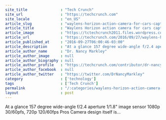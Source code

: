 ```yaml
---
site_title               : "Tech Crunch"
site_url                 : "https://techcrunch.com"
site_locale              : "en_US"
article_slug             : "waylens-horizon-action-camera-for-cars-captures-the-thrill-of-driving"
article_title            : "Waylens Horizon action camera for cars captures the thrill of driving"
article_image            : "https://tctechcrunch2011.files.wordpress.com/2016/09/waylens.jpg?w=764&h=400&crop=1"
article_url              : "https://techcrunch.com/2016/09/27/waylens-horizon-action-camera-for-cars-captures-the-thrill-of-driving/"
article_published_at     : "2016-09-27T06:00:46-03:00"
article_description      : "At a glance 157 degree wide-angle f/2.4 aperture 1/1.8' image sensor 1080p 30/60pfs, 720p 120/60fps Pros Camera design itself is..."
article_author_name      : "Dr. Nancy Markley"
article_author_image     : null
article_author_biography : null
article_author_profile   : "https://techcrunch.com/contributor/dr-nancy-markley/"
article_author_facebook  : null
article_author_twitter   : "https://twitter.com/DrNancyMarkley"
category                 : ['technology']
tags                     : ['Tech Crunch']
permalink                : "/:categories/waylens-horizon-action-camera-for-cars-captures-the-thrill-of-driving/"
layout                   : post
---
```


At a glance 157 degree wide-angle f/2.4 aperture 1/1.8" image sensor 1080p 30/60pfs, 720p 120/60fps Pros Camera design itself is...
